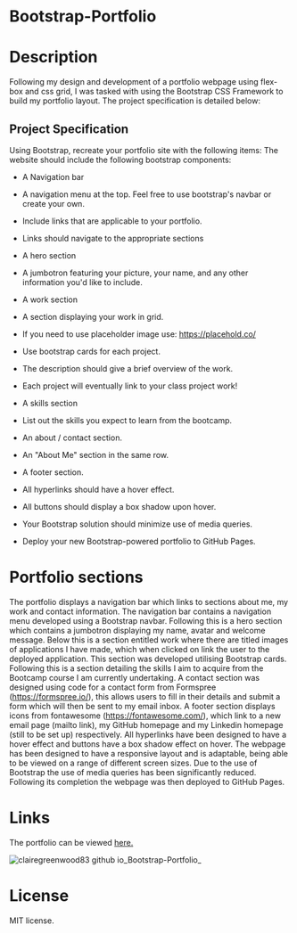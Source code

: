 # Bootstrap-Portfolio

# Description

Following my design and development of a portfolio webpage using flex-box and css grid, I was tasked with using the Bootstrap CSS Framework to build my portfolio layout. The project specification is detailed below:

## Project Specification

Using Bootstrap, recreate your portfolio site with the following items:
The website should include the following bootstrap components:


- A Navigation bar
- A navigation menu at the top. Feel free to use bootstrap's navbar or create your own.
- Include links that are applicable to your portfolio.
- Links should navigate to the appropriate sections

- A hero section
- A jumbotron featuring your picture, your name, and any other information you'd like to include.

- A work section
- A section displaying your work in grid.
- If you need to use placeholder image use: https://placehold.co/
- Use bootstrap cards for each project.
- The description should give a brief overview of the work.
- Each project will eventually link to your class project work!

- A skills section
- List out the skills you expect to learn from the bootcamp.

- An about / contact section.
- An "About Me" section in the same row.

- A footer section.

- All hyperlinks should have a hover effect.
- All buttons should display a box shadow upon hover.

- Your Bootstrap solution should minimize use of media queries.
- Deploy your new Bootstrap-powered portfolio to GitHub Pages.


# Portfolio sections

The portfolio displays a navigation bar which links to sections about me, my work and contact information. The navigation bar contains a navigation menu developed using a Bootstrap navbar. Following this is a hero section which contains a jumbotron displaying my name, avatar and welcome message. Below this is a section entitled work where there are titled images of applications I have made, which when clicked on link the user to the deployed application. This section was developed utilising Bootstrap cards. Following this is a section detailing the skills I aim to acquire from the Bootcamp course I am currently undertaking. A contact section was designed using code for a contact form from Formspree (https://formspree.io/), this allows users to fill in their details and submit a form which will then be sent to my email inbox. A footer section displays icons from fontawesome (https://fontawesome.com/), which link to a new email page (mailto link), my GitHub homepage and my Linkedin homepage (still to be set up) respectively. All hyperlinks have been designed to have a hover effect and buttons have a box shadow effect on hover. The webpage has been designed to have a responsive layout and is adaptable, being able to be viewed on a range of different screen sizes. Due to the use of Bootstrap the use of media queries has been significantly reduced. Following its completion the webpage was then deployed to GitHub Pages. 

# Links

The portfolio can be viewed [here.](https://clairegreenwood83.github.io/Bootstrap-Portfolio/)

![clairegreenwood83 github io_Bootstrap-Portfolio_](https://user-images.githubusercontent.com/118351853/209799753-795cb5d2-f6ce-4b1f-b2c7-ac999cc552d6.png)

# License 

 MIT license.

